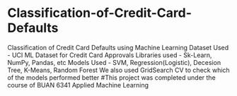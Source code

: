 # Classification-of-Credit-Card-Defaults
 Classification of Credit Card Defaults using Machine Learning
Dataset Used - UCI ML Dataset for Credit Card Approvals
Libraries used - Sk-Learn, NumPy, Pandas, etc
Models Used - SVM, Regression(Logistic), Decesion Tree, K-Means, Random Forest
We also used GridSearch CV to check which of the models performed better
#This project was completed under the course of BUAN 6341 Applied Machine Learning
